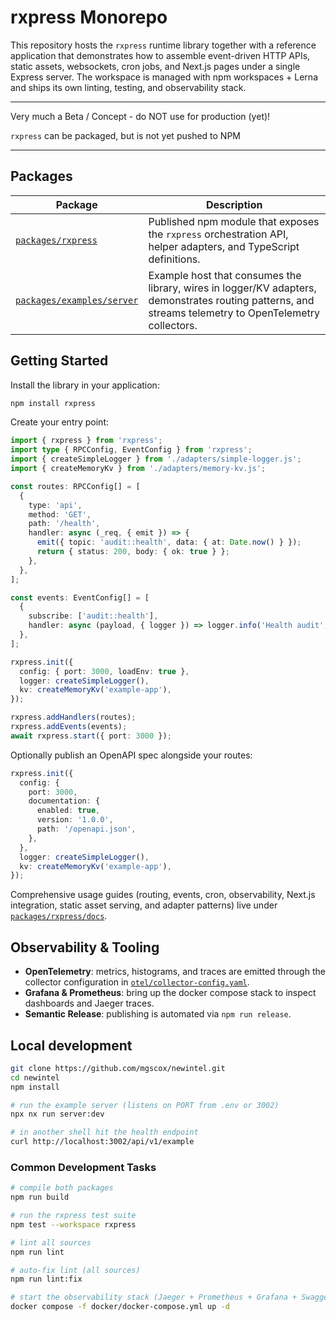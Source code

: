 # rxpress Monorepo

This repository hosts the `rxpress` runtime library together with a reference application that demonstrates how to assemble event-driven HTTP APIs, static assets, websockets, cron jobs, and Next.js pages under a single Express server. The workspace is managed with npm workspaces + Lerna and ships its own linting, testing, and observability stack.

---

Very much a Beta / Concept - do NOT use for production (yet)!

`rxpress` can be packaged, but is not yet pushed to NPM

---

## Packages

| Package                                                  | Description                                                                                                                                            |
| -------------------------------------------------------- | ------------------------------------------------------------------------------------------------------------------------------------------------------ |
| [`packages/rxpress`](./packages/rxpress)                 | Published npm module that exposes the `rxpress` orchestration API, helper adapters, and TypeScript definitions.                                        |
| [`packages/examples/server`](./packages/examples/server) | Example host that consumes the library, wires in logger/KV adapters, demonstrates routing patterns, and streams telemetry to OpenTelemetry collectors. |

## Getting Started

Install the library in your application:

```bash
npm install rxpress
```

Create your entry point:

```ts
import { rxpress } from 'rxpress';
import type { RPCConfig, EventConfig } from 'rxpress';
import { createSimpleLogger } from './adapters/simple-logger.js';
import { createMemoryKv } from './adapters/memory-kv.js';

const routes: RPCConfig[] = [
  {
    type: 'api',
    method: 'GET',
    path: '/health',
    handler: async (_req, { emit }) => {
      emit({ topic: 'audit::health', data: { at: Date.now() } });
      return { status: 200, body: { ok: true } };
    },
  },
];

const events: EventConfig[] = [
  {
    subscribe: ['audit::health'],
    handler: async (payload, { logger }) => logger.info('Health audit', payload as object),
  },
];

rxpress.init({
  config: { port: 3000, loadEnv: true },
  logger: createSimpleLogger(),
  kv: createMemoryKv('example-app'),
});

rxpress.addHandlers(routes);
rxpress.addEvents(events);
await rxpress.start({ port: 3000 });
```

Optionally publish an OpenAPI spec alongside your routes:

```ts
rxpress.init({
  config: {
    port: 3000,
    documentation: {
      enabled: true,
      version: '1.0.0',
      path: '/openapi.json',
    },
  },
  logger: createSimpleLogger(),
  kv: createMemoryKv('example-app'),
});
```

Comprehensive usage guides (routing, events, cron, observability, Next.js integration, static asset serving, and adapter patterns) live under [`packages/rxpress/docs`](./packages/rxpress/docs).

## Observability & Tooling

- **OpenTelemetry**: metrics, histograms, and traces are emitted through the collector configuration in [`otel/collector-config.yaml`](./otel/collector-config.yaml).
- **Grafana & Prometheus**: bring up the docker compose stack to inspect dashboards and Jaeger traces.
- **Semantic Release**: publishing is automated via `npm run release`.

## Local development

```bash
git clone https://github.com/mgscox/newintel.git
cd newintel
npm install

# run the example server (listens on PORT from .env or 3002)
npx nx run server:dev

# in another shell hit the health endpoint
curl http://localhost:3002/api/v1/example
```

### Common Development Tasks

```bash
# compile both packages
npm run build

# run the rxpress test suite
npm test --workspace rxpress

# lint all sources
npm run lint

# auto-fix lint (all sources)
npm run lint:fix

# start the observability stack (Jaeger + Prometheus + Grafana + SwaggerUI)
docker compose -f docker/docker-compose.yml up -d
```
